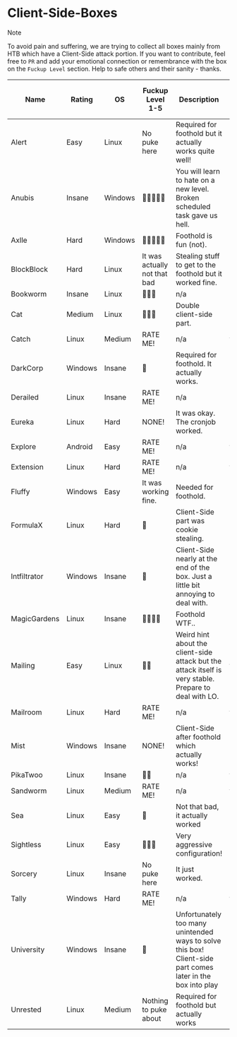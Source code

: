 # Client-Side-Boxes

> [!NOTE]
> To avoid pain and suffering, we are trying to collect all boxes mainly from HTB which have a Client-Side attack portion.
> If you want to contribute, feel free to `PR` and add your emotional connection or remembrance with the box on the `Fuckup Level` section.
> Help to safe others and their sanity - thanks.

| Name | Rating | OS | Fuckup Level 1-5 | Description | Listed as CS on HTB | Verified by a poor soul | URL |
| --- | --- | --- | --- | --- | --- | --- | --- |
| Alert | Easy | Linux | No puke here | Required for foothold but it actually works quite well! | no | yes | https://www.hackthebox.com/machines/alert |
| Anubis | Insane | Windows | 🤮🤮🤮🤮🤮 | You will learn to hate on a new level. Broken scheduled task gave us hell. | no | yes | https://www.hackthebox.com/machines/anubis |
| Axlle | Hard | Windows | 🤮🤮🤮🤮🤮 | Foothold is fun (not). | no | yes | https://www.hackthebox.com/machines/axlle |
| BlockBlock | Hard | Linux | It was actually not that bad | Stealing stuff to get to the foothold but it worked fine. | no | yes | https://www.hackthebox.com/machines/blockblock |
| Bookworm | Insane | Linux | 🤮🤮🤮 | n/a | no | yes | https://www.hackthebox.com/machines/bookworm |
| Cat | Medium | Linux | 🤮🤮🤮 | Double client-side part. | no | yes | https://www.hackthebox.com/machines/cat |
| Catch | Linux | Medium | RATE ME! | n/a | yes | no | https://www.hackthebox.com/machines/catch |
| DarkCorp | Windows | Insane | 🤮 | Required for foothold. It actually works. | no | yes | https://www.hackthebox.com/machines/darkcorp |
| Derailed | Linux | Insane | RATE ME! | n/a | no | yes | https://www.hackthebox.com/machines/derailed |
| Eureka | Linux | Hard | NONE! | It was okay. The cronjob worked. | no | yes | https://www.hackthebox.com/machines/eureka |
| Explore | Android | Easy | RATE ME! | n/a | yes | no | https://www.hackthebox.com/machines/explore |
| Extension | Linux | Hard | RATE ME! | n/a | yes | no | https://www.hackthebox.com/machines/extension |
| Fluffy | Windows | Easy | It was working fine. | Needed for foothold. | no | yes | https://www.hackthebox.com/machines/fluffy | 
| FormulaX | Linux | Hard | 🤮 | Client-Side part was cookie stealing. | no | yes | https://www.hackthebox.com/machines/formulax |
| Intfiltrator | Windows | Insane | 🤮 | Client-Side nearly at the end of the box. Just a little bit annoying to deal with. | no | yes | https://www.hackthebox.com/machines/infiltrator |
| MagicGardens | Linux | Insane | 🤮🤮🤮🤮 | Foothold WTF.. | no | yes | https://www.hackthebox.com/machines/magicgardens |
| Mailing | Easy | Linux | 🤮🤮 | Weird hint about the client-side attack but the attack itself is very stable. Prepare to deal with LO. | yes | no | https://www.hackthebox.com/machines/mailing |
| Mailroom | Linux | Hard | RATE ME! | n/a | yes | no | https://www.hackthebox.com/machines/mailroom |
| Mist | Windows | Insane | NONE! | Client-Side after foothold which actually works! | no | yes | https://www.hackthebox.com/machines/mist |
| PikaTwoo | Linux | Insane | 🤮🤮 | n/a | yes | no | https://www.hackthebox.com/machines/pikatwoo |
| Sandworm | Linux | Medium | RATE ME! | n/a | yes | no | https://www.hackthebox.com/machines/sandworm |
| Sea | Linux | Easy | 🤮 | Not that bad, it actually worked | no | yes | https://www.hackthebox.com/machines/sea |
| Sightless | Linux | Easy | 🤮🤮🤮 | Very aggressive configuration! | no | yes | https://www.hackthebox.com/machines/sightless |
| Sorcery | Linux | Insane | No puke here | It just worked. | no | yes | https://www.hackthebox.com/machines/sorcery |
| Tally | Windows | Hard | RATE ME! | n/a | yes | no | https://www.hackthebox.com/machines/tally |
| University | Windows | Insane | 🤮 | Unfortunately too many unintended ways to solve this box! Client-side part comes later in the box into play | no | no |  https://www.hackthebox.com/machines/university |
| Unrested | Linux | Medium | Nothing to puke about | Required for foothold but actually works | no | no |  https://www.hackthebox.com/machines/unrested |
